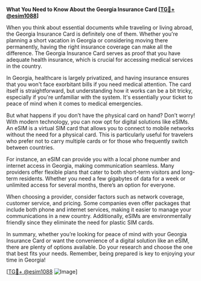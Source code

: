 **What You Need to Know About the Georgia Insurance Card [[TG💪+ @esim1088](https://t.me/s/esim1088)]**

When you think about essential documents while traveling or living abroad, the Georgia Insurance Card is definitely one of them. Whether you're planning a short vacation in Georgia or considering moving there permanently, having the right insurance coverage can make all the difference. The Georgia Insurance Card serves as proof that you have adequate health insurance, which is crucial for accessing medical services in the country.

In Georgia, healthcare is largely privatized, and having insurance ensures that you won't face exorbitant bills if you need medical attention. The card itself is straightforward, but understanding how it works can be a bit tricky, especially if you're unfamiliar with the system. It's essentially your ticket to peace of mind when it comes to medical emergencies.

But what happens if you don’t have the physical card on hand? Don’t worry! With modern technology, you can now opt for digital solutions like eSIMs. An eSIM is a virtual SIM card that allows you to connect to mobile networks without the need for a physical card. This is particularly useful for travelers who prefer not to carry multiple cards or for those who frequently switch between countries.

For instance, an eSIM can provide you with a local phone number and internet access in Georgia, making communication seamless. Many providers offer flexible plans that cater to both short-term visitors and long-term residents. Whether you need a few gigabytes of data for a week or unlimited access for several months, there’s an option for everyone.

When choosing a provider, consider factors such as network coverage, customer service, and pricing. Some companies even offer packages that include both phone and internet services, making it easier to manage your communications in a new country. Additionally, eSIMs are environmentally friendly since they eliminate the need for plastic SIM cards.

In summary, whether you’re looking for peace of mind with your Georgia Insurance Card or want the convenience of a digital solution like an eSIM, there are plenty of options available. Do your research and choose the one that best fits your needs. Remember, being prepared is key to enjoying your time in Georgia!

[[TG💪+ @esim1088](https://t.me/s/esim1088) ![Image](https://i.postimg.cc/Y0z9fWf4/image.png)]